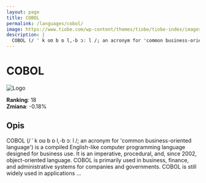 ```yaml
---
layout: page
title: COBOL
permalink: /languages/cobol/
image: https://www.tiobe.com/wp-content/themes/tiobe/tiobe-index/images/COBOL.png
description: |
  COBOL (/ ˈ k oʊ b ɒ l,-b ɔː l /; an acronym for 'common business-oriented language') is a compiled English-like computer programming language designed for business use. It is an imperative, procedural, and, since 2002, object-oriented language. COBOL is primarily used in business, finance, and administrative systems for companies and governments. COBOL is still widely used in applications ...
---
```


# COBOL

![Logo](https://www.tiobe.com/wp-content/themes/tiobe/tiobe-index/images/COBOL.png)

**Ranking**: 18  
**Zmiana**: -0.18%    

## Opis

COBOL (/ ˈ k oʊ b ɒ l,-b ɔː l /; an acronym for 'common business-oriented language') is a compiled English-like computer programming language designed for business use. It is an imperative, procedural, and, since 2002, object-oriented language. COBOL is primarily used in business, finance, and administrative systems for companies and governments. COBOL is still widely used in applications ...

